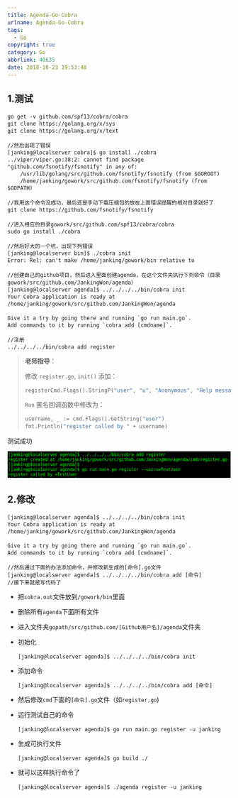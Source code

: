 ```yaml
---
title: Agenda-Go-Cobra
urlname: Agenda-Go-Cobra
tags:
  - Go
copyright: true
category: Go
abbrlink: 40635
date: 2018-10-23 19:53:48
---
```


<!-- more --> 

## 1.测试

```
go get -v github.com/spf13/cobra/cobra
git clone https://golang.org/x/sys
git clone https://golang.org/x/text

//然后出现了错误
[janking@localserver cobra]$ go install ./cobra
../viper/viper.go:38:2: cannot find package "github.com/fsnotify/fsnotify" in any of:
	/usr/lib/golang/src/github.com/fsnotify/fsnotify (from $GOROOT)
	/home/janking/gowork/src/github.com/fsnotify/fsnotify (from $GOPATH)

//我用这个命令没成功，最后还是手动下载压缩包的放在上面错误提醒的相对目录就好了
git clone https://github.com/fsnotify/fsnotify

//进入相应的目录gowork/src/github.com/spf13/cobra/cobra
sudo go install ./cobra

//然后好大的一个坑，出现下列错误
[janking@localserver bin]$ ./cobra init
Error: Rel: can't make /home/janking/gowork/bin relative to 

//创建自己的github项目，然后进入里面创建agenda，在这个文件夹执行下列命令（目录gowork/src/github.com/JankingWon/agenda）
[janking@localserver agenda]$ ../../../../bin/cobra init
Your Cobra application is ready at
/home/janking/gowork/src/github.com/JankingWon/agenda

Give it a try by going there and running `go run main.go`.
Add commands to it by running `cobra add [cmdname]`.

//注册
../../../../bin/cobra add register
```

> **老师指导**：
>
> 修改 `register.go`, `init()` 添加：
>
> ```go
> registerCmd.Flags().StringP("user", "u", "Anonymous", "Help message for username")
> ```
>
> `Run` 匿名回调函数中修改为：
>
> ```go
> username, _ := cmd.Flags().GetString("user")
> fmt.Println("register called by " + username)
> ```
>
>

测试成功

![1540705248989](https://raw.githubusercontent.com/JankingWon/JankingWon.github.io/master/2019/Agenda-Go-Cobra/1540705248989.png)



## 2.修改

```
[janking@localserver agenda]$ ../../../../bin/cobra init
Your Cobra application is ready at
/home/janking/gowork/src/github.com/JankingWon/agenda

Give it a try by going there and running `go run main.go`.
Add commands to it by running `cobra add [cmdname]`.

//然后通过下面的办法添加命令，并修改新生成的[命令].go文件
[janking@localserver agenda]$ ../../../../bin/cobra add [命令]
//接下来就是写代码了
```



- 把`cobra.out`文件放到`/gowork/bin`里面
- 删除所有`agenda`下面所有文件
- 进入文件夹`gopath/src/github.com/[Github用户名]/agenda`文件夹

- 初始化

  `[janking@localserver agenda]$ ../../../../bin/cobra init`

- 添加命令

  `[janking@localserver agenda]$ ../../../../bin/cobra add [命令]`

- 然后修改`cmd`下面的`[命令].go`文件（如`register.go`)

- 运行测试自己的命令

  `[janking@localserver agenda]$ go run main.go register -u janking`

- 生成可执行文件

  `[janking@localserver agenda]$ go build ./`

- 就可以这样执行命令了

  `[janking@localserver agenda]$ ./agenda register -u janking`




